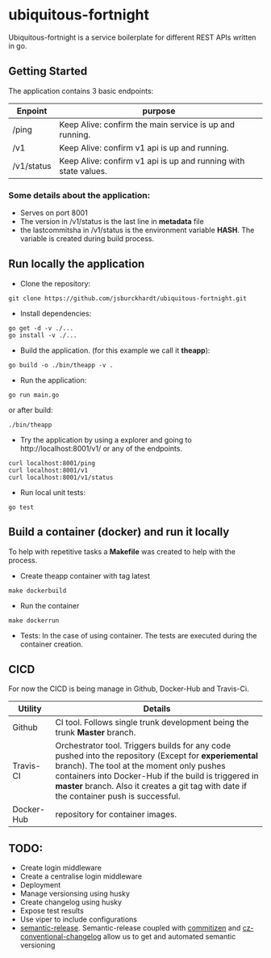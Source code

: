 # ubiquitous-fortnight
Ubiquitous-fortnight is a service boilerplate for different REST APIs written in go.


## Getting Started
The application contains 3 basic endpoints:

| Enpoint    | purpose                                                         |
| ---------- | --------------------------------------------------------------- |
| /ping      | Keep Alive: confirm the main service is up and running.         |
| /v1        | Keep Alive: confirm v1 api is up and running.                   |
| /v1/status | Keep Alive: confirm v1 api is up and running with state values. |

### Some details about the application:
- Serves on port 8001
- The version in /v1/status is the last line in **metadata** file
- the lastcommitsha in /v1/status is the environment variable **HASH**. The variable is created during build process.


## Run locally the application
- Clone the repository:
```
git clone https://github.com/jsburckhardt/ubiquitous-fortnight.git 
```
- Install dependencies:
```
go get -d -v ./...
go install -v ./...
```
- Build the application. (for this example we call it **theapp**):
```
go build -o ./bin/theapp -v .
```
- Run the application:
```
go run main.go
```
or after build:
```
./bin/theapp
```
- Try the application by using a explorer and going to http://localhost:8001/v1/ or any of the endpoints.
```
curl localhost:8001/ping
curl localhost:8001/v1
curl localhost:8001/v1/status
```
- Run local unit tests:
```
go test
```

## Build a container (docker) and run it locally
To help with repetitive tasks a **Makefile** was created to help with the process.
- Create theapp container with tag latest
```
make dockerbuild
```
- Run the container
```
make dockerrun
```
- Tests:
In the case of using container. The tests are executed during the container creation.

## CICD
For now the CICD is being manage in Github, Docker-Hub and Travis-Ci.

| Utility    | Details                                                                                                                                                                                                                                                                                                 |
| ---------- | ------------------------------------------------------------------------------------------------------------------------------------------------------------------------------------------------------------------------------------------------------------------------------------------------------- |
| Github     |  CI tool. Follows single trunk development being the trunk **Master** branch.                                                                                                                                                                                                                           |
| Travis-CI  | Orchestrator tool. Triggers builds for any code pushed into the repository (Except for **experiemental** branch). The tool at the moment only pushes containers into Docker-Hub if the build is triggered in **master** branch. Also it creates a git tag with date if the container push is successful.|
| Docker-Hub | repository for container images.                                                                                                                                                                                                                                                                        |

## TODO:
- Create login middleware
- Create a centralise login middleware
- Deployment
- Manage versionsing using husky
- Create changelog using husky
- Expose test results
- Use viper to include configurations
- [semantic-release](https://github.com/semantic-release/semantic-release). Semantic-release coupled with [commitizen](https://github.com/commitizen/cz-cli) and [cz-conventional-changelog](https://github.com/commitizen/cz-conventional-changelog) allow us to get and automated semantic versioning